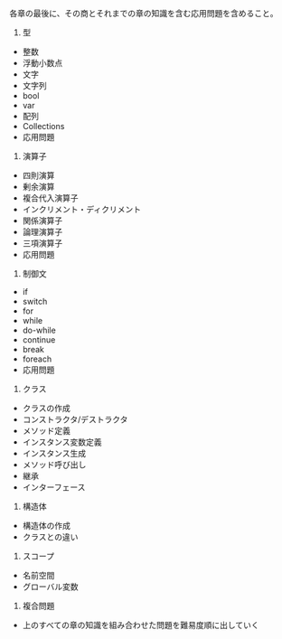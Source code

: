 各章の最後に、その商とそれまでの章の知識を含む応用問題を含めること。

1. 型
  - 整数
  - 浮動小数点
  - 文字
  - 文字列
  - bool
  - var
  - 配列
  - Collections
  - 応用問題
1. 演算子
  - 四則演算
  - 剰余演算
  - 複合代入演算子
  - インクリメント・ディクリメント
  - 関係演算子
  - 論理演算子
  - 三項演算子
  - 応用問題
1. 制御文
  - if
  - switch
  - for
  - while
  - do-while
  - continue
  - break
  - foreach
  - 応用問題
1. クラス
  - クラスの作成
  - コンストラクタ/デストラクタ
  - メソッド定義
  - インスタンス変数定義
  - インスタンス生成
  - メソッド呼び出し
  - 継承
  - インターフェース
1. 構造体
  - 構造体の作成
  - クラスとの違い
1. スコープ
  - 名前空間
  - グローバル変数
1. 複合問題
  - 上のすべての章の知識を組み合わせた問題を難易度順に出していく
